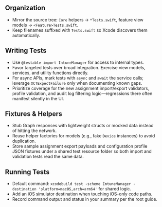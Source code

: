 ## Organization
- Mirror the source tree: `Core` helpers → `*Tests.swift`, feature view models → `<Feature>Tests.swift`.
- Keep filenames suffixed with `Tests.swift` so Xcode discovers them automatically.

## Writing Tests
- Use `@testable import IntuneManager` for access to internal types.
- Favor targeted tests over broad integration. Exercise view models, services, and utility functions directly.
- For async APIs, mark tests with `async` and `await` the service calls; leverage `XCTExpectFailure` only when documenting known gaps.
- Prioritize coverage for the new assignment import/export validators, profile validation, and audit log filtering logic—regressions there often manifest silently in the UI.

## Fixtures & Helpers
- Stub Graph responses with lightweight structs or mocked data instead of hitting the network.
- Reuse helper factories for models (e.g., fake `Device` instances) to avoid duplication.
- Store sample assignment export payloads and configuration profile JSON fixtures under a shared test resource folder so both import and validation tests read the same data.

## Running Tests
- Default command: `xcodebuild test -scheme IntuneManager -destination 'platform=macOS,arch=arm64'` for shared logic.
- Add an iOS simulator destination when touching iOS-only code paths.
- Record command output and status in your summary per the root guide.

